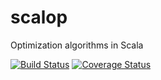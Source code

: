 scalop
======

Optimization algorithms in Scala

[![Build Status](https://travis-ci.org/Explicite/scalop.png?branch=master)](https://travis-ci.org/Explicite/scalop) [![Coverage Status](https://coveralls.io/repos/Explicite/scalop/badge.png)](https://coveralls.io/r/Explicite/scalop)
